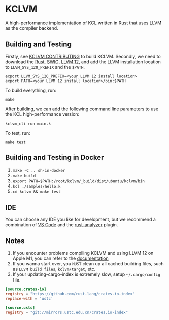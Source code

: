 # KCLVM

A high-performance implementation of KCL written in Rust that uses LLVM as the compiler backend.

## Building and Testing

Firstly, see [KCLVM CONTRIBUTING](../CONTRIBUTING.md) to build KCLVM. Secondly, we need to download the [Rust](https://www.rust-lang.org/), [SWIG](http://www.swig.org/), [LLVM 12](https://releases.llvm.org/download.html), and add the LLVM installation location to `LLVM_SYS_120_PREFIX` and the `$PATH`.

```shell
export LLVM_SYS_120_PREFIX=<your LLVM 12 install location>
export PATH=<your LLVM 12 install location>/bin:$PATH
```

To build everything, run:

```shell
make
```

After building, we can add the following command line parameters to use the KCL high-performance version:

```shell
kclvm_cli run main.k
```

To test, run:

```shell
make test
```

## Building and Testing in Docker

1. `make -C .. sh-in-docker`
2. `make build`
3. `export PATH=$PATH:/root/kclvm/_build/dist/ubuntu/kclvm/bin`
4. `kcl ./samples/hello.k`
5. `cd kclvm && make test`

## IDE

You can choose any IDE you like for development, but we recommend a combination of [VS Code](https://code.visualstudio.com/) and the [rust-analyzer](https://marketplace.visualstudio.com/items?itemName=matklad.rust-analyzer) plugin.

## Notes

1. If you encounter problems compiling KCLVM and using LLVM 12 on Apple M1, you can refer to the [documentation](./docs/m1-mac-setup.md)
2. If you wanna start over, you `MUST` clean up all cached building files, such as `LLVM build files`, `kclvm/target`, etc.
3. If your updating-cargo-index is extremely slow, setup `~/.cargo/config` file.

```toml
[source.crates-io]
registry = "https://github.com/rust-lang/crates.io-index"
replace-with = 'ustc'

[source.ustc]
registry = "git://mirrors.ustc.edu.cn/crates.io-index"
```
